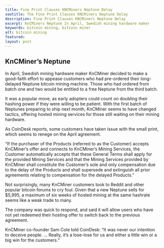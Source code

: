 ```yaml
---
title: Fine Print Clauses KNCMiners Neptune Delay
seotitle: The Fine Print Clauses KNCMiners Neptune Delay
description: Fine Print Clauses KNCMiners Neptune Delay
excerpt: KnCMiners Neptune In April, Swedish mining hardware maker
keywords: bitcoin mining, bitcoin miner
alt: bitcoin mining
featured: 
layout: post
---
```


<h2>KnCMiner’s Neptune</h2>

<p>In April, Swedish mining hardware maker KnCMiner decided to make a good-faith effort to appease customers who had pre-ordered their long-delayed Neptune bitcoin mining machine. Those who had ordered from batch one and two would be entitled to a free Neptune from the third batch. <p>

<p>It was a popular move, as early adopters could count on doubling their hashing power if they were willing to be patient.
With the first batch of Neptunes preparing to ship next month, KnCMiner seems to have changed tactics, offering hosted mining services for those still waiting on their mining hardware. <p>

<p>As CoinDesk reports, some customers have taken issue with the small print, which seems to renege on the April agreement.<p>

<p>“If the purchaser of the Products (referred to as the Customer) accepts KnCMiner’s offer and connects to KnCMiner’s Mining Services, the Customer automatically accepts that these General Terms shall apply for the provided Mining Services and that the Mining Services provided by KnCMiner shall constitute the Customer’s sole and only compensation due to the delay of the Products and shall supersede and extinguish all prior agreements relating to compensation for the delayed Products.”<p>

<p>Not surprisingly, many KnCMiner customers took to Reddit and other popular bitcoin forums to cry foul. Given that a new Neptune sells for $5,995, a maximum of six weeks of hosted mining at the same hashrate seems like a weak trade to many.<p>
<p>The company was quick to respond, and said it will allow users who have not yet redeemed their hosting offer to switch back to the previous agreement.<p>

<p>KnCMiner co-founder Sam Cole told CoinDesk: “It was never our intention to deceive people. … Really, it’s a lose-lose for us and either a little win or a big win for the customers.“<p>
